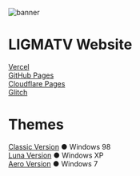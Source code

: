 ![banner](https://socialify.git.ci/LIGMATV/Home/image?description=1&font=Inter&language=1&logo=https%3A%2F%2Fligmatv.vercel.app%2Flogo%2Ffavicon.svg&name=1&owner=1&pattern=Circuit%20Board&theme=Light)

# LIGMATV Website

[Vercel](https://ligmatv.vercel.app/)  
[GitHub Pages](https://ligmatv.github.io/Home/)  
[Cloudflare Pages](https://ligmatv.pages.dev/)  
[Glitch](https://ligmatv.glitch.me/)  

# Themes

[Classic Version](https://ligmatv.vercel.app/win/98) ● Windows 98  
[Luna Version](https://ligmatv.vercel.app/win/xp.html) ● Windows XP  
[Aero Version](https://ligmatv.vercel.app/win/7.html) ● Windows 7  
